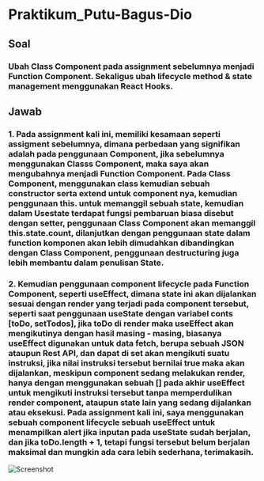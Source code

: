 # Praktikum_Putu-Bagus-Dio

## Soal

### Ubah Class Component pada assignment sebelumnya menjadi Function Component. Sekaligus ubah lifecycle method & state management menggunakan React Hooks.

## Jawab

### 1. Pada assignment kali ini, memiliki kesamaan seperti assigment sebelumnya, dimana perbedaan yang signifikan adalah pada penggunaan Component, jika sebelumnya menggunakan Classs Component, maka saya akan mengubahnya menjadi Function Component. Pada Class Component, menggunakan class kemudian sebuah constructor serta extend untuk component nya, kemudian penggunaan this. untuk memanggil sebuah state, kemudian dalam Usestate terdapat fungsi pembaruan biasa disebut dengan setter, penggunaan Class Component akan memanggil this.state.count, dilanjutkan dengan penggunaan state dalam function komponen akan lebih dimudahkan dibandingkan dengan Class Component, penggunaan destructuring juga lebih membantu dalam penulisan State.

### 2. Kemudian penggunaan component lifecycle pada Function Component, seperti useEffect, dimana state ini akan dijalankan sesuai dengan render yang terjadi pada component tersebut, seperti saat penggunaan useState dengan variabel conts [toDo, setTodos], jika toDo di render maka useEffect akan mengikutinya dengan hasil masing - masing, biasanya useEffect digunakan untuk data fetch, berupa sebuah JSON ataupun Rest API, dan dapat di set akan mengikuti suatu instruksi, jika nilai instruksi tersebut bernilai true maka akan dijalankan, meskipun component sedang melakukan render, hanya dengan menggunakan sebuah [] pada akhir useEffect untuk mengikuti instruksi tersebut tanpa memperdulikan render component, ataupun state lain yang sedang dijalankan atau eksekusi. Pada assignment kali ini, saya menggunakan sebuah component lifecycle sebuah useEffect untuk menampilkan alert jika inputan pada useState sudah berjalan, dan jika toDo.length + 1, tetapi fungsi tersebut belum berjalan maksimal dan mungkin ada cara lebih sederhana, terimakasih.

![Screenshot](../screenshot/1_Screenshot.png)